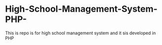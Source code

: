 # High-School-Management-System-PHP-
This is repo is for high school management system and it sis developed in PHP
